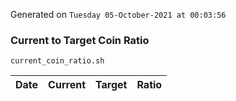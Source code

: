 Generated on `Tuesday 05-October-2021 at 00:03:56`

### Current to Target Coin Ratio
`current_coin_ratio.sh`

Date|Current|Target|Ratio
---|---|---|---
